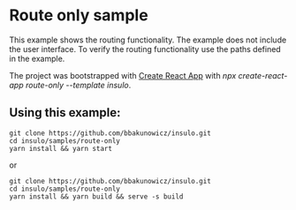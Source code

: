 # Route only sample

This example shows the routing functionality. The example does not include the user interface. To verify the routing functionality use the paths defined in the example.

The project was bootstrapped with [Create React App](https://github.com/facebook/create-react-app) with *npx create-react-app route-only --template insulo*.

## Using this example:
```
git clone https://github.com/bbakunowicz/insulo.git
cd insulo/samples/route-only
yarn install && yarn start
```
or
```
git clone https://github.com/bbakunowicz/insulo.git
cd insulo/samples/route-only
yarn install && yarn build && serve -s build
```
